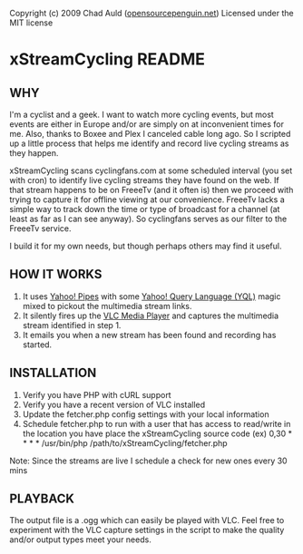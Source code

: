 Copyright (c) 2009 Chad Auld ([opensourcepenguin.net](http://opensourcepenguin.net))
Licensed under the MIT license
 
# xStreamCycling README #

## WHY ##
I'm a cyclist and a geek.  I want to watch more cycling events, but most events are either 
in Europe and/or are simply on at inconvenient times for me.  Also, thanks to Boxee and Plex 
I canceled cable long ago.  So I scripted up a little process that helps me identify and 
record live cycling streams as they happen.

xStreamCycling scans cyclingfans.com at some scheduled interval (you set with cron) to identify live 
cycling streams they have found on the web.  If that stream happens to be on FreeeTv (and it often is) 
then we proceed with trying to capture it for offline viewing at our convenience.  FreeeTv lacks a 
simple way to track down the time or type of broadcast for a channel (at least as far as I can see 
anyway).  So cyclingfans serves as our filter to the FreeeTv service.

I build it for my own needs, but though perhaps others may find it useful.

## HOW IT WORKS ##
1.  It uses [Yahoo! Pipes](http://pipes.yahoo.com) with some [Yahoo! Query Language (YQL)](http://developer.yahoo.com/yql/) magic 
    mixed to pickout the multimedia stream links.
2.  It silently fires up the [VLC Media Player](http://www.videolan.org/vlc/) and captures the multimedia 
    stream identified in step 1.
3.  It emails you when a new stream has been found and recording has started.

## INSTALLATION ##
1.  Verify you have PHP with cURL support
2.  Verify you have a recent version of VLC installed
3.  Update the fetcher.php config settings with your local information
4.  Schedule fetcher.php to run with a user that has access to read/write in the location you have 
    place the xStreamCycling source code (ex) 0,30 * * * * /usr/bin/php /path/to/xStreamCycling/fetcher.php
    
Note: Since the streams are live I schedule a check for new ones every 30 mins

## PLAYBACK ##
The output file is a .ogg which can easily be played with VLC.  Feel free to experiment with the VLC 
capture settings in the script to make the quality and/or output types meet your needs.